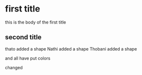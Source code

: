 # first title
this is the body of the first title
## second title
thato added a shape
Nathi added a shape
Thobani added a shape

and all have put colors

changed